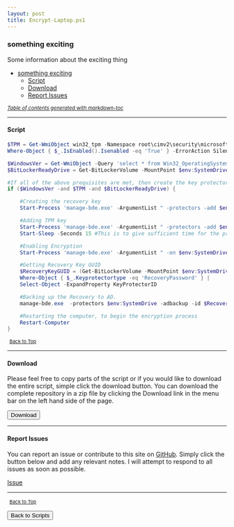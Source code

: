 ```yaml
---
layout: post
title: Encrypt-Laptop.ps1
---
```


### something exciting

Some information about the exciting thing

- [something exciting](#something-exciting)
  - [Script](#script)
  - [Download](#download)
  - [Report Issues](#report-issues)

<small><i><a href='http://ecotrust-canada.github.io/markdown-toc/'>Table of contents generated with markdown-toc</a></i></small>

---

#### Script

```powershell
$TPM = Get-WmiObject win32_tpm -Namespace root\cimv2\security\microsofttpm |
Where-Object { $_.IsEnabled().Isenabled -eq 'True' } -ErrorAction SilentlyContinue

$WindowsVer = Get-WmiObject -Query 'select * from Win32_OperatingSystem where (Version like "6.2%" or Version like "6.3%" or Version like "10.0%") and ProductType = "1"' -ErrorAction SilentlyContinue
$BitLockerReadyDrive = Get-BitLockerVolume -MountPoint $env:SystemDrive -ErrorAction SilentlyContinue

#If all of the above prequisites are met, then create the key protectors, then enable BitLocker and backup the Recovery key to AD.
if ($WindowsVer -and $TPM -and $BitLockerReadyDrive) {

    #Creating the recovery key
    Start-Process 'manage-bde.exe' -ArgumentList " -protectors -add $env:SystemDrive -recoverypassword" -Verb runas -Wait

    #Adding TPM key
    Start-Process 'manage-bde.exe' -ArgumentList " -protectors -add $env:SystemDrive  -tpm" -Verb runas -Wait
    Start-Sleep -Seconds 15 #This is to give sufficient time for the protectors to fully take effect.

    #Enabling Encryption
    Start-Process 'manage-bde.exe' -ArgumentList " -on $env:SystemDrive -em aes256" -Verb runas -Wait

    #Getting Recovery Key GUID
    $RecoveryKeyGUID = (Get-BitLockerVolume -MountPoint $env:SystemDrive).keyprotector |
    Where-Object { $_.Keyprotectortype -eq 'RecoveryPassword' } |
    Select-Object -ExpandProperty KeyProtectorID

    #Backing up the Recovery to AD.
    manage-bde.exe  -protectors $env:SystemDrive -adbackup -id $RecoveryKeyGUID

    #Restarting the computer, to begin the encryption process
    Restart-Computer
}
```

<span style="font-size:11px;"><a href="#"><i class="fas fa-caret-up" aria-hidden="true" style="color: white; margin-right:5px;"></i>Back to Top</a></span>

---

#### Download

Please feel free to copy parts of the script or if you would like to download the entire script, simple click the download button. You can download the complete repository in a zip file by clicking the Download link in the menu bar on the left hand side of the page.

<button class="btn" type="submit" onclick="window.open('/PowerShell/scripts/Encrypt-Laptop.ps1')">
    <i class="fa fa-cloud-download-alt">
    </i>
        Download
</button>

---

#### Report Issues

You can report an issue or contribute to this site on <a href="https://github.com/BanterBoy/scripts-blog/issues">GitHub</a>. Simply click the button below and add any relevant notes. I will attempt to respond to all issues as soon as possible.

<!-- Place this tag where you want the button to render. -->

<a class="github-button" href="https://github.com/BanterBoy/scripts-blog/issues/new?title=Encrypt-Laptop.ps1&body=There is a problem with this function. Please find details below." data-show-count="true" aria-label="Issue BanterBoy/scripts-blog on GitHub">Issue</a>

---

<span style="font-size:11px;"><a href="#"><i class="fas fa-caret-up" aria-hidden="true" style="color: white; margin-right:5px;"></i>Back to Top</a></span>

<a href="/menu/_pages/scripts.html">
    <button class="btn">
        <i class='fas fa-reply'>
        </i>
            Back to Scripts
    </button>
</a>

[1]: http://ecotrust-canada.github.io/markdown-toc
[2]: https://github.com/googlearchive/code-prettify
